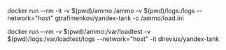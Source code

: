 docker run --rm -it -v $(pwd)/ammo:/ammo -v $(pwd)/logs:/logs --network="host" gtrafimenkov/yandex-tank -c /ammo/load.ini

docker run --rm -v $(pwd)/ammo:/var/loadtest -v $(pwd)/logs:/var/loadtest/logs --network="host" -it direvius/yandex-tank
